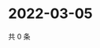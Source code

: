 # 2022-03-05

共 0 条

<!-- BEGIN WEIBO -->
<!-- 最后更新时间 Sat Mar 05 2022 20:23:06 GMT+0800 (China Standard Time) -->

<!-- END WEIBO -->
